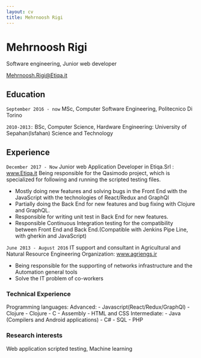 ```yaml
---
layout: cv
title: Mehrnoosh Rigi
---
```

# Mehrnoosh Rigi
Software engineering, Junior web developer

<div id="webaddress">
<a href="mehrnoosh.rigi@etiqa.it">Mehrnoosh.Rigi@Etiqa.it</a>
</div>

## Education
`September 2016 - now`
  MSc, Computer Software Engineering, Politecnico Di Torino

`2010-2013:`
  BSc, Computer Science, Hardware Engineering: University of Sepahan(Isfahan) Science and Technology
## Experience

`December 2017 - Now`
Junior web Application Developer in Etiqa.Srl : www.Etiqa.it
Being responsible for the Qasimodo project, which is specialized for following and running the scripted testing files. 
- Mostly doing new features and solving bugs in the Front End with the JavaScript with the technologies of React/Redux and GraphQl
- Partially doing the Back End for new features and bug fixing with Clojure and GraphQL.
- Responsible for writing unit test in Back End for new features.
- Responsible Continuous Integration testing for the compatibility between Front End and Back End.(Compatible with Jenkins Pipe Line, with gherkin and JavaScript)

`June 2013 - August 2016`
IT support and consultant in Agricultural and Natural Resource Engineering Organization: www.agriengs.ir
- Being responsible for the supporting of networks infrastructure and the Automation general tools
- Solve the IT problem of co-workers

### Technical Experience

Programming languages: 
  Advanced: 
    - Javascript(React/Redux/GraphQl)
    - Clojure
    - Clojure
    - C
    - Assembly
    - HTML and CSS
  Intermediate:
      - Java (Compilers and Android applications)
      - C#
      - SQL
      - PHP

### Research interests

Web application scripted testing, Machine learning

<!-- ### Footer

Last updated: May 2013 -->


